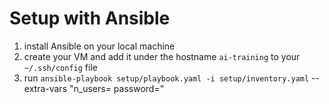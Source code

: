 # Setup with Ansible


1. install Ansible on your local machine
2. create your VM and add it under the hostname `ai-training` to your `~/.ssh/config` file
3. run `ansible-playbook setup/playbook.yaml -i setup/inventory.yaml` --extra-vars "n_users=<number of users> password=<password for users>"   
